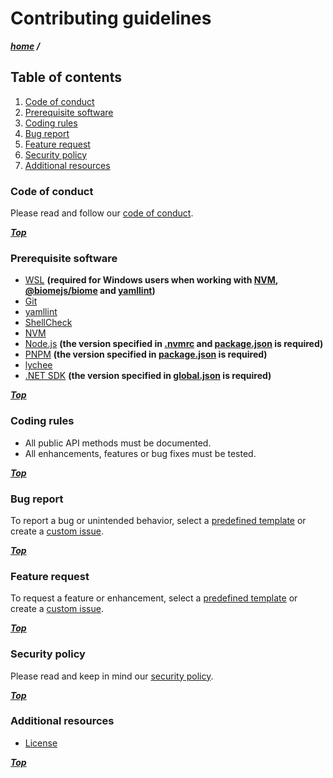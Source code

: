 # Contributing guidelines

***[home](./readme.md) /***

## Table of contents

1. [Code of conduct](#code-of-conduct)
2. [Prerequisite software](#prerequisite-software)
3. [Coding rules](#coding-rules)
4. [Bug report](#bug-report)
5. [Feature request](#feature-request)
6. [Security policy](#security-policy)
7. [Additional resources](#additional-resources)

### Code of conduct

Please read and follow our [code of conduct](./code-of-conduct.md).

***[Top](#contributing-guidelines)***

### Prerequisite software

[nvm]: https://github.com/nvm-sh/nvm
[yamllint]: https://github.com/adrienverge/yamllint

- [WSL](https://learn.microsoft.com/en-us/windows/wsl/install) **(required for Windows users when working with [NVM][nvm],
  [@biomejs/biome](https://github.com/biomejs/biome) and [yamllint][yamllint])**
- [Git](https://git-scm.com)
- [yamllint][yamllint]
- [ShellCheck](https://github.com/koalaman/shellcheck)
- [NVM][nvm]
- [Node.js](https://nodejs.org/en) **(the version specified in [.nvmrc](./.nvmrc) and [package.json](./package.json) is required)**
- [PNPM](https://pnpm.io) **(the version specified in [package.json](./package.json) is required)**
- [lychee](https://github.com/lycheeverse/lychee)
- [.NET SDK](https://dotnet.microsoft.com/en-us/download) **(the version specified in [global.json](./global.json) is required)**

***[Top](#contributing-guidelines)***

### Coding rules

- All public API methods must be documented.
- All enhancements, features or bug fixes must be tested.

***[Top](#contributing-guidelines)***

[issue-templates]: https://github.com/daht-x/sagitta/issues/new/choose
[new-issue]: https://github.com/daht-x/sagitta/issues/new

### Bug report

To report a bug or unintended behavior, select a [predefined template][issue-templates] or create a [custom issue][new-issue].

***[Top](#contributing-guidelines)***

### Feature request

To request a feature or enhancement, select a [predefined template][issue-templates] or create a [custom issue][new-issue].

***[Top](#contributing-guidelines)***

### Security policy

Please read and keep in mind our [security policy](./security.md).

***[Top](#contributing-guidelines)***

### Additional resources

- [License](./license)

***[Top](#contributing-guidelines)***
